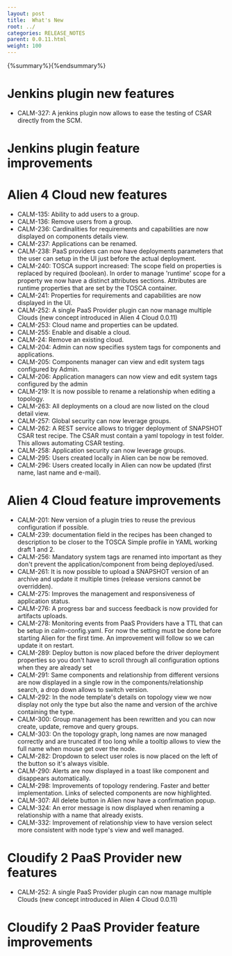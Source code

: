 ```yaml
---
layout: post
title:  What's New
root: ../
categories: RELEASE_NOTES
parent: 0.0.11.html
weight: 100
---
```


{%summary%}{%endsummary%}

# Jenkins plugin new features

* CALM-327: A jenkins plugin now allows to ease the testing of CSAR directly from the SCM.

# Jenkins plugin feature improvements



# Alien 4 Cloud new features

* CALM-135: Ability to add users to a group.
* CALM-136: Remove users from a group.
* CALM-236: Cardinalities for requirements and capabilities are now displayed on components details view.
* CALM-237: Applications can be renamed.
* CALM-238: PaaS providers can now have deployments parameters that the user can setup in the UI just before the actual deployment.
* CALM-240: TOSCA support increased: The scope field on properties is replaced by required (boolean). In order to manage 'runtime' scope for a property we now have a distinct attributes sections. Attributes are runtime properties that are set by the TOSCA container.
* CALM-241: Properties for requirements and capabilities are now displayed in the UI.
* CALM-252: A single PaaS Provider plugin can now manage multiple Clouds (new concept introduced in Alien 4 Cloud 0.0.11)
* CALM-253: Cloud name and properties can be updated.
* CALM-255: Enable and disable a cloud.
* CALM-24: Remove an existing cloud.
* CALM-204: Admin can now specifies system tags for components and applications.
* CALM-205: Components manager can view and edit system tags configured by Admin.
* CALM-206: Application managers can now view and edit system tags configured by the admin
* CALM-219: It is now possible to rename a relationship when editing a topology.
* CALM-263: All deployments on a cloud are now listed on the cloud detail view.
* CALM-257: Global security can now leverage groups.
* CALM-262: A REST service allows to trigger deployment of SNAPSHOT CSAR test recipe. The CSAR  must contain a yaml topology in test folder. This allows automating CSAR testing.
* CALM-258: Application security can now leverage groups.
* CALM-295: Users created locally in Alien can be now be removed.
* CALM-296: Users created locally in Alien can now be updated (first name, last name and e-mail).

# Alien 4 Cloud feature improvements

* CALM-201: New version of a plugin tries to reuse the previous configuration if possible.
* CALM-239: documentation field in the recipes has been changed to description to be closer to the TOSCA Simple profile in YAML working draft 1 and 2.
* CALM-256: Mandatory system tags are renamed into important as they don't prevent the application/component from being deployed/used.
* CALM-261: It is now possible to upload a SNAPSHOT version of an archive and update it multiple times (release versions cannot be overridden).
* CALM-275: Improves the management and responsiveness of application status.
* CALM-276: A progress bar and success feedback is now provided for artifacts uploads.
* CALM-278: Monitoring events from PaaS Providers have a TTL that can be setup in calm-config.yaml. For now the setting must be done before starting Alien for the first time. An improvement will follow so we can update it on restart.
* CALM-289: Deploy button is now placed before the driver deployment properties so you don't have to scroll through all configuration options when they are already set
* CALM-291: Same components and relationship from different versions are now displayed in a single row in the components/relationship search, a drop down allows to switch version.
* CALM-292: In the node template's details on topology view we now display not only the type but also the name and version of the archive containing the type.
* CALM-300: Group management has been rewritten and you can now create, update, remove and query groups.
* CALM-303: On the topology graph, long names are now managed correctly and are truncated if too long while a tooltip allows to view the full name when mouse get over the node.
* CALM-282: Dropdown to select user roles is now placed on the left of the button so it's always visible.
* CALM-290: Alerts are now displayed in a toast like component and disappears automatically.
* CALM-298: Improvements of topology rendering. Faster and better implementation. Links of selected components are now highlighted.
* CALM-307: All delete button in Alien now have a confirmation popup.
* CALM-324: An error message is now displayed when renaming a relationship with a name that already exists.
* CALM-332: Improvement of relationship view to have version select more consistent with node type's view and well managed.


# Cloudify 2 PaaS Provider new features

* CALM-252: A single PaaS Provider plugin can now manage multiple Clouds (new concept introduced in Alien 4 Cloud 0.0.11)

# Cloudify 2 PaaS Provider feature improvements


